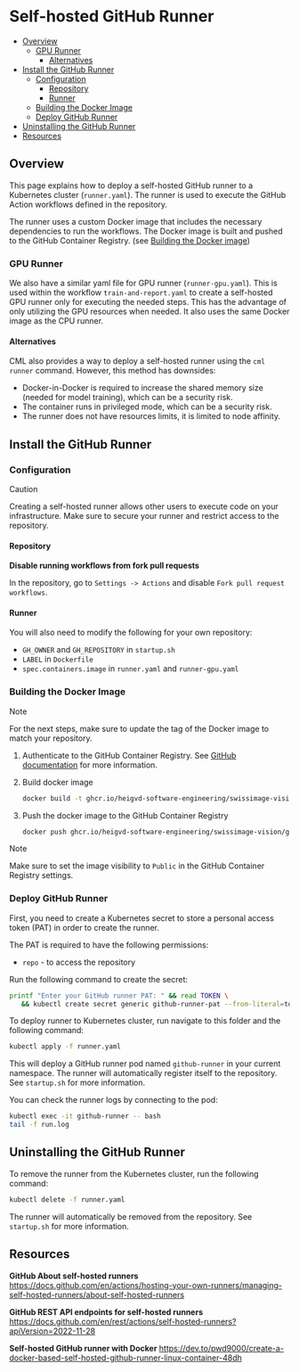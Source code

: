 # Self-hosted GitHub Runner

- [Overview](#overview)
  - [GPU Runner](#gpu-runner)
    - [Alternatives](#alternatives)
- [Install the GitHub Runner](#install-the-github-runner)
  - [Configuration](#configuration)
    - [Repository](#repository)
    - [Runner](#runner)
  - [Building the Docker Image](#building-the-docker-image)
  - [Deploy GitHub Runner](#deploy-github-runner)
- [Uninstalling the GitHub Runner](#uninstalling-the-github-runner)
- [Resources](#resources)

## Overview

This page explains how to deploy a self-hosted GitHub runner to a Kubernetes cluster (`runner.yaml`). The runner is used to execute the GitHub Action workflows defined in the repository.

The runner uses a custom Docker image that includes the necessary dependencies to run the workflows. The Docker image is built and pushed to the GitHub Container Registry. (see [Building the Docker image](#building-the-docker-image))

### GPU Runner

We also have a similar yaml file for GPU runner (`runner-gpu.yaml`). This is used within the workflow `train-and-report.yaml` to create a self-hosted GPU runner only for executing the needed steps. This has the advantage of only utilizing the GPU resources when needed. It also uses the same Docker image as the CPU runner.

#### Alternatives

CML also provides a way to deploy a self-hosted runner using the `cml runner` command. However, this method has downsides:

- Docker-in-Docker is required to increase the shared memory size (needed for model training), which can be a security risk.
- The container runs in privileged mode, which can be a security risk.
- The runner does not have resources limits, it is limited to node affinity.

## Install the GitHub Runner

### Configuration

> [!CAUTION]
> Creating a self-hosted runner allows other users to execute code on your infrastructure. Make sure to secure your runner and restrict access to the repository.

#### Repository

**Disable running workflows from fork pull requests**

In the repository, go to `Settings -> Actions` and disable `Fork pull request workflows`.

#### Runner

You will also need to modify the following for your own repository:

- `GH_OWNER` and `GH_REPOSITORY` in `startup.sh`
- `LABEL` in `Dockerfile`
- `spec.containers.image` in `runner.yaml` and `runner-gpu.yaml`

### Building the Docker Image

> [!NOTE]
> For the next steps, make sure to update the tag of the Docker image to match your repository.

1. Authenticate to the GitHub Container Registry. See [GitHub documentation](https://docs.github.com/en/packages/working-with-a-github-packages-registry/working-with-the-container-registry) for more information.

2. Build docker image

   ```bash
   docker build -t ghcr.io/heigvd-software-engineering/swissimage-vision/github-runner:latest .
   ```

3. Push the docker image to the GitHub Container Registry

   ```bash
   docker push ghcr.io/heigvd-software-engineering/swissimage-vision/github-runner:latest
   ```

> [!NOTE]
> Make sure to set the image visibility to `Public` in the GitHub Container Registry settings.

### Deploy GitHub Runner

First, you need to create a Kubernetes secret to store a personal access token (PAT) in order to create the runner.

The PAT is required to have the following permissions:

- `repo` - to access the repository

Run the following command to create the secret:

```bash
printf "Enter your GitHub runner PAT: " && read TOKEN \
   && kubectl create secret generic github-runner-pat --from-literal=token=$TOKEN
```

To deploy runner to Kubernetes cluster, run navigate to this folder and the following command:

```bash
kubectl apply -f runner.yaml
```

This will deploy a GitHub runner pod named `github-runner` in your current namespace. The runner will automatically register itself to the repository. See `startup.sh` for more information.

You can check the runner logs by connecting to the pod:

```bash
kubectl exec -it github-runner -- bash
tail -f run.log
```

## Uninstalling the GitHub Runner

To remove the runner from the Kubernetes cluster, run the following command:

```bash
kubectl delete -f runner.yaml
```

The runner will automatically be removed from the repository. See `startup.sh` for more information.

## Resources

**GitHub About self-hosted runners** https://docs.github.com/en/actions/hosting-your-own-runners/managing-self-hosted-runners/about-self-hosted-runners

**GitHub REST API endpoints for self-hosted runners** https://docs.github.com/en/rest/actions/self-hosted-runners?apiVersion=2022-11-28

**Self-hosted GitHub runner with Docker** https://dev.to/pwd9000/create-a-docker-based-self-hosted-github-runner-linux-container-48dh
